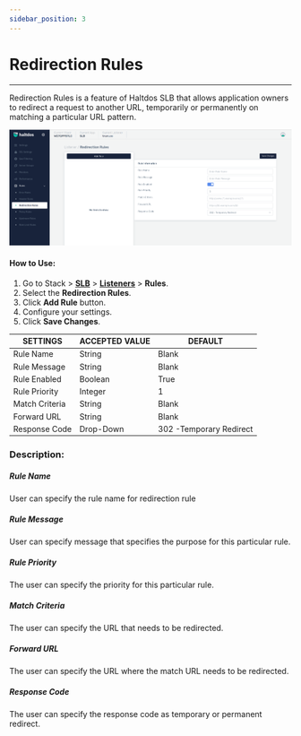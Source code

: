 ```yaml
---
sidebar_position: 3
---
```


# Redirection Rules

---

Redirection Rules is a feature of Haltdos SLB that allows application owners to redirect a request to another URL, temporarily or permanently on matching a particular URL pattern.

![Redirection rule](/img/adc/v7/docs/redirectionrule.png)

#### How to Use:

1. Go to Stack > [**SLB**](/enterprise/adc) > [**Listeners**](../listeners.md) > **Rules**.
2. Select the **Redirection Rules**.
3. Click **Add Rule** button.
4. Configure your settings. 
5. Click **Save Changes**.

| SETTINGS       | ACCEPTED VALUE | DEFAULT                 |
|----------------|----------------|-------------------------|
| Rule Name      | String         | Blank                   |
| Rule Message   | String         | Blank                   |
| Rule Enabled   | Boolean        | True                    |
| Rule Priority  | Integer        | 1                       |
| Match Criteria | String         | Blank                   |
| Forward URL    | String         | Blank                   |
| Response Code  | Drop-Down      | 302 -Temporary Redirect  |

### Description:

##### **Rule Name**

User can specify the rule name for redirection rule

##### **Rule Message**

User can specify message that specifies the purpose for this particular rule. 

##### **Rule Priority**

The user can specify the priority for this particular rule.

##### **Match Criteria**

The user can specify the URL that needs to be redirected.

##### **Forward URL**

The user can specify the URL where the match URL needs to be redirected.

##### **Response Code**

The user can specify the response code as temporary or permanent redirect.